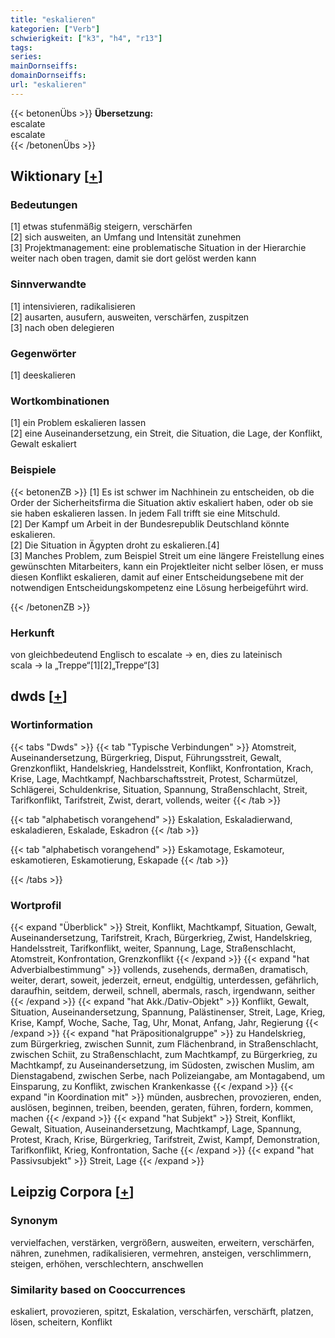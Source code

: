 ```yaml
---
title: "eskalieren"
kategorien: ["Verb"]
schwierigkeit: ["k3", "h4", "r13"]
tags:
series:
mainDornseiffs:
domainDornseiffs:
url: "eskalieren"
---
```


{{< betonenÜbs >}}
**Übersetzung:**  
escalate  
escalate  
{{< /betonenÜbs >}}

## Wiktionary [[+](https://de.wiktionary.org/wiki/eskalieren)]

### Bedeutungen
[1] etwas stufenmäßig steigern, verschärfen  
[2] sich ausweiten, an Umfang und Intensität zunehmen  
[3] Projektmanagement: eine problematische Situation in der Hierarchie weiter nach oben tragen, damit sie dort gelöst werden kann  

### Sinnverwandte
[1] intensivieren, radikalisieren  
[2] ausarten, ausufern, ausweiten, verschärfen, zuspitzen  
[3] nach oben delegieren  

### Gegenwörter
[1] deeskalieren  

### Wortkombinationen
[1] ein Problem eskalieren lassen  
[2] eine Auseinandersetzung, ein Streit, die Situation, die Lage, der Konflikt, Gewalt eskaliert  

### Beispiele
{{< betonenZB >}}
[1] Es ist schwer im Nachhinein zu entscheiden, ob die Order der Sicherheitsfirma die Situation aktiv eskaliert haben, oder ob sie sie haben eskalieren lassen. In jedem Fall trifft sie eine Mitschuld.  
[2] Der Kampf um Arbeit in der Bundesrepublik Deutschland könnte eskalieren.  
[2] Die Situation in Ägypten droht zu eskalieren.[4]  
[3] Manches Problem, zum Beispiel Streit um eine längere Freistellung eines gewünschten Mitarbeiters, kann ein Projektleiter nicht selber lösen, er muss diesen Konflikt eskalieren, damit auf einer Entscheidungsebene mit der notwendigen Entscheidungskompetenz eine Lösung herbeigeführt wird.  

{{< /betonenZB >}}
### Herkunft
von gleichbedeutend Englisch to escalate → en, dies zu lateinisch scala → la „Treppe“[1][2]„Treppe“[3]  



## dwds [[+](https://www.dwds.de/wb/eskalieren)]

### Wortinformation
{{< tabs "Dwds" >}}
{{< tab "Typische Verbindungen" >}}
Atomstreit, Auseinandersetzung, Bürgerkrieg, Disput, Führungsstreit, Gewalt, Grenzkonflikt, Handelskrieg, Handelsstreit, Konflikt, Konfrontation, Krach, Krise, Lage, Machtkampf, Nachbarschaftsstreit, Protest, Scharmützel, Schlägerei, Schuldenkrise, Situation, Spannung, Straßenschlacht, Streit, Tarifkonflikt, Tarifstreit, Zwist, derart, vollends, weiter
{{< /tab >}}

{{< tab "alphabetisch vorangehend" >}}
Eskalation, Eskaladierwand, eskaladieren, Eskalade, Eskadron
{{< /tab >}}

{{< tab "alphabetisch vorangehend" >}}
Eskamotage, Eskamoteur, eskamotieren, Eskamotierung, Eskapade
{{< /tab >}}

{{< /tabs >}}

### Wortprofil
{{< expand "Überblick" >}} Streit, Konflikt, Machtkampf, Situation, Gewalt, Auseinandersetzung, Tarifstreit, Krach, Bürgerkrieg, Zwist, Handelskrieg, Handelsstreit, Tarifkonflikt, weiter, Spannung, Lage, Straßenschlacht, Atomstreit, Konfrontation, Grenzkonflikt {{< /expand >}}
{{< expand "hat Adverbialbestimmung" >}} vollends, zusehends, dermaßen, dramatisch, weiter, derart, soweit, jederzeit, erneut, endgültig, unterdessen, gefährlich, daraufhin, seitdem, derweil, schnell, abermals, rasch, irgendwann, seither {{< /expand >}}
{{< expand "hat Akk./Dativ-Objekt" >}} Konflikt, Gewalt, Situation, Auseinandersetzung, Spannung, Palästinenser, Streit, Lage, Krieg, Krise, Kampf, Woche, Sache, Tag, Uhr, Monat, Anfang, Jahr, Regierung {{< /expand >}}
{{< expand "hat Präpositionalgruppe" >}} zu Handelskrieg, zum Bürgerkrieg, zwischen Sunnit, zum Flächenbrand, in Straßenschlacht, zwischen Schiit, zu Straßenschlacht, zum Machtkampf, zu Bürgerkrieg, zu Machtkampf, zu Auseinandersetzung, im Südosten, zwischen Muslim, am Dienstagabend, zwischen Serbe, nach Polizeiangabe, am Montagabend, um Einsparung, zu Konflikt, zwischen Krankenkasse {{< /expand >}}
{{< expand "in Koordination mit" >}} münden, ausbrechen, provozieren, enden, auslösen, beginnen, treiben, beenden, geraten, führen, fordern, kommen, machen {{< /expand >}}
{{< expand "hat Subjekt" >}} Streit, Konflikt, Gewalt, Situation, Auseinandersetzung, Machtkampf, Lage, Spannung, Protest, Krach, Krise, Bürgerkrieg, Tarifstreit, Zwist, Kampf, Demonstration, Tarifkonflikt, Krieg, Konfrontation, Sache {{< /expand >}}
{{< expand "hat Passivsubjekt" >}} Streit, Lage {{< /expand >}}

## Leipzig Corpora [[+](https://corpora.uni-leipzig.de/en/res?word=eskalieren&corpusId=deu_newscrawl-public_2018)]


### Synonym
vervielfachen, verstärken, vergrößern, ausweiten, erweitern, verschärfen, nähren, zunehmen, radikalisieren, vermehren, ansteigen, verschlimmern, steigen, erhöhen, verschlechtern, anschwellen


### Similarity based on Cooccurrences
eskaliert, provozieren, spitzt, Eskalation, verschärfen, verschärft, platzen, lösen, scheitern, Konflikt

